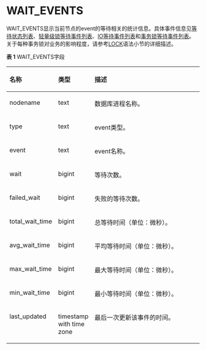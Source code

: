 # WAIT\_EVENTS<a name="ZH-CN_TOPIC_0289900696"></a>

WAIT\_EVENTS显示当前节点的event的等待相关的统计信息。具体事件信息见[等待状态列表](PG_THREAD_WAIT_STATUS.md#zh-cn_topic_0283136724_zh-cn_topic_0237122466_zh-cn_topic_0059777957_t794f802302c24514a5db22d51eabacc4)、[轻量级锁等待事件列表](PG_THREAD_WAIT_STATUS.md#zh-cn_topic_0283136724_zh-cn_topic_0237122466_table38811324183420)、[IO等待事件列表](PG_THREAD_WAIT_STATUS.md#zh-cn_topic_0283136724_zh-cn_topic_0237122466_table124603113369)和[事务锁等待事件列表](PG_THREAD_WAIT_STATUS.md#zh-cn_topic_0283136724_zh-cn_topic_0237122466_table11826123533718)。关于每种事务锁对业务的影响程度，请参考[LOCK](lock.md)语法小节的详细描述。

**表 1**  WAIT\_EVENTS字段

<a name="zh-cn_topic_0283137083_zh-cn_topic_0237122729_table176431267125"></a>

<table><thead align="left"><tr id="zh-cn_topic_0283137083_zh-cn_topic_0237122729_row677920671219"><th class="cellrowborder" valign="top" width="21.33213321332133%" id="mcps1.2.4.1.1"><p id="zh-cn_topic_0283137083_zh-cn_topic_0237122729_p977936151220"><a name="zh-cn_topic_0283137083_zh-cn_topic_0237122729_p977936151220"></a><a name="zh-cn_topic_0283137083_zh-cn_topic_0237122729_p977936151220"></a><strong id="zh-cn_topic_0283137083_zh-cn_topic_0237122729_b877916681218"><a name="zh-cn_topic_0283137083_zh-cn_topic_0237122729_b877916681218"></a><a name="zh-cn_topic_0283137083_zh-cn_topic_0237122729_b877916681218"></a>名称</strong></p>
</th>
<th class="cellrowborder" valign="top" width="16.761676167616763%" id="mcps1.2.4.1.2"><p id="zh-cn_topic_0283137083_zh-cn_topic_0237122729_p577976191213"><a name="zh-cn_topic_0283137083_zh-cn_topic_0237122729_p577976191213"></a><a name="zh-cn_topic_0283137083_zh-cn_topic_0237122729_p577976191213"></a><strong id="zh-cn_topic_0283137083_zh-cn_topic_0237122729_b3779186161212"><a name="zh-cn_topic_0283137083_zh-cn_topic_0237122729_b3779186161212"></a><a name="zh-cn_topic_0283137083_zh-cn_topic_0237122729_b3779186161212"></a>类型</strong></p>
</th>
<th class="cellrowborder" valign="top" width="61.90619061906191%" id="mcps1.2.4.1.3"><p id="zh-cn_topic_0283137083_zh-cn_topic_0237122729_p0779469126"><a name="zh-cn_topic_0283137083_zh-cn_topic_0237122729_p0779469126"></a><a name="zh-cn_topic_0283137083_zh-cn_topic_0237122729_p0779469126"></a><strong id="zh-cn_topic_0283137083_zh-cn_topic_0237122729_b13780564122"><a name="zh-cn_topic_0283137083_zh-cn_topic_0237122729_b13780564122"></a><a name="zh-cn_topic_0283137083_zh-cn_topic_0237122729_b13780564122"></a>描述</strong></p>
</th>
</tr>
</thead>
<tbody><tr id="zh-cn_topic_0283137083_zh-cn_topic_0237122729_row57801366129"><td class="cellrowborder" valign="top" width="21.33213321332133%" headers="mcps1.2.4.1.1 "><p id="zh-cn_topic_0283137083_zh-cn_topic_0237122729_p978019614124"><a name="zh-cn_topic_0283137083_zh-cn_topic_0237122729_p978019614124"></a><a name="zh-cn_topic_0283137083_zh-cn_topic_0237122729_p978019614124"></a>nodename</p>
</td>
<td class="cellrowborder" valign="top" width="16.761676167616763%" headers="mcps1.2.4.1.2 "><p id="zh-cn_topic_0283137083_zh-cn_topic_0237122729_p137800610126"><a name="zh-cn_topic_0283137083_zh-cn_topic_0237122729_p137800610126"></a><a name="zh-cn_topic_0283137083_zh-cn_topic_0237122729_p137800610126"></a>text</p>
</td>
<td class="cellrowborder" valign="top" width="61.90619061906191%" headers="mcps1.2.4.1.3 "><p id="zh-cn_topic_0283137083_zh-cn_topic_0237122729_p10780164120"><a name="zh-cn_topic_0283137083_zh-cn_topic_0237122729_p10780164120"></a><a name="zh-cn_topic_0283137083_zh-cn_topic_0237122729_p10780164120"></a>数据库进程名称。</p>
</td>
</tr>
<tr id="zh-cn_topic_0283137083_zh-cn_topic_0237122729_row1178076191214"><td class="cellrowborder" valign="top" width="21.33213321332133%" headers="mcps1.2.4.1.1 "><p id="zh-cn_topic_0283137083_zh-cn_topic_0237122729_p1778086121217"><a name="zh-cn_topic_0283137083_zh-cn_topic_0237122729_p1778086121217"></a><a name="zh-cn_topic_0283137083_zh-cn_topic_0237122729_p1778086121217"></a>type</p>
</td>
<td class="cellrowborder" valign="top" width="16.761676167616763%" headers="mcps1.2.4.1.2 "><p id="zh-cn_topic_0283137083_zh-cn_topic_0237122729_p87801065129"><a name="zh-cn_topic_0283137083_zh-cn_topic_0237122729_p87801065129"></a><a name="zh-cn_topic_0283137083_zh-cn_topic_0237122729_p87801065129"></a>text</p>
</td>
<td class="cellrowborder" valign="top" width="61.90619061906191%" headers="mcps1.2.4.1.3 "><p id="zh-cn_topic_0283137083_zh-cn_topic_0237122729_p1678119611212"><a name="zh-cn_topic_0283137083_zh-cn_topic_0237122729_p1678119611212"></a><a name="zh-cn_topic_0283137083_zh-cn_topic_0237122729_p1678119611212"></a>event类型。</p>
</td>
</tr>
<tr id="zh-cn_topic_0283137083_zh-cn_topic_0237122729_row97818619128"><td class="cellrowborder" valign="top" width="21.33213321332133%" headers="mcps1.2.4.1.1 "><p id="zh-cn_topic_0283137083_zh-cn_topic_0237122729_p14781669126"><a name="zh-cn_topic_0283137083_zh-cn_topic_0237122729_p14781669126"></a><a name="zh-cn_topic_0283137083_zh-cn_topic_0237122729_p14781669126"></a>event</p>
</td>
<td class="cellrowborder" valign="top" width="16.761676167616763%" headers="mcps1.2.4.1.2 "><p id="zh-cn_topic_0283137083_zh-cn_topic_0237122729_p378136141217"><a name="zh-cn_topic_0283137083_zh-cn_topic_0237122729_p378136141217"></a><a name="zh-cn_topic_0283137083_zh-cn_topic_0237122729_p378136141217"></a>text</p>
</td>
<td class="cellrowborder" valign="top" width="61.90619061906191%" headers="mcps1.2.4.1.3 "><p id="zh-cn_topic_0283137083_zh-cn_topic_0237122729_p17817619121"><a name="zh-cn_topic_0283137083_zh-cn_topic_0237122729_p17817619121"></a><a name="zh-cn_topic_0283137083_zh-cn_topic_0237122729_p17817619121"></a>event名称。</p>
</td>
</tr>
<tr id="zh-cn_topic_0283137083_zh-cn_topic_0237122729_row378116151216"><td class="cellrowborder" valign="top" width="21.33213321332133%" headers="mcps1.2.4.1.1 "><p id="zh-cn_topic_0283137083_zh-cn_topic_0237122729_p167816613127"><a name="zh-cn_topic_0283137083_zh-cn_topic_0237122729_p167816613127"></a><a name="zh-cn_topic_0283137083_zh-cn_topic_0237122729_p167816613127"></a>wait</p>
</td>
<td class="cellrowborder" valign="top" width="16.761676167616763%" headers="mcps1.2.4.1.2 "><p id="zh-cn_topic_0283137083_zh-cn_topic_0237122729_p14781116111215"><a name="zh-cn_topic_0283137083_zh-cn_topic_0237122729_p14781116111215"></a><a name="zh-cn_topic_0283137083_zh-cn_topic_0237122729_p14781116111215"></a>bigint</p>
</td>
<td class="cellrowborder" valign="top" width="61.90619061906191%" headers="mcps1.2.4.1.3 "><p id="zh-cn_topic_0283137083_zh-cn_topic_0237122729_p157812631217"><a name="zh-cn_topic_0283137083_zh-cn_topic_0237122729_p157812631217"></a><a name="zh-cn_topic_0283137083_zh-cn_topic_0237122729_p157812631217"></a>等待次数。</p>
</td>
</tr>
<tr id="zh-cn_topic_0283137083_zh-cn_topic_0237122729_row9782146121215"><td class="cellrowborder" valign="top" width="21.33213321332133%" headers="mcps1.2.4.1.1 "><p id="zh-cn_topic_0283137083_zh-cn_topic_0237122729_p197823616129"><a name="zh-cn_topic_0283137083_zh-cn_topic_0237122729_p197823616129"></a><a name="zh-cn_topic_0283137083_zh-cn_topic_0237122729_p197823616129"></a>failed_wait</p>
</td>
<td class="cellrowborder" valign="top" width="16.761676167616763%" headers="mcps1.2.4.1.2 "><p id="zh-cn_topic_0283137083_zh-cn_topic_0237122729_p177823611126"><a name="zh-cn_topic_0283137083_zh-cn_topic_0237122729_p177823611126"></a><a name="zh-cn_topic_0283137083_zh-cn_topic_0237122729_p177823611126"></a>bigint</p>
</td>
<td class="cellrowborder" valign="top" width="61.90619061906191%" headers="mcps1.2.4.1.3 "><p id="zh-cn_topic_0283137083_zh-cn_topic_0237122729_p127829612122"><a name="zh-cn_topic_0283137083_zh-cn_topic_0237122729_p127829612122"></a><a name="zh-cn_topic_0283137083_zh-cn_topic_0237122729_p127829612122"></a>失败的等待次数。</p>
</td>
</tr>
<tr id="zh-cn_topic_0283137083_zh-cn_topic_0237122729_row07828631216"><td class="cellrowborder" valign="top" width="21.33213321332133%" headers="mcps1.2.4.1.1 "><p id="zh-cn_topic_0283137083_zh-cn_topic_0237122729_p1278218620122"><a name="zh-cn_topic_0283137083_zh-cn_topic_0237122729_p1278218620122"></a><a name="zh-cn_topic_0283137083_zh-cn_topic_0237122729_p1278218620122"></a>total_wait_time</p>
</td>
<td class="cellrowborder" valign="top" width="16.761676167616763%" headers="mcps1.2.4.1.2 "><p id="zh-cn_topic_0283137083_zh-cn_topic_0237122729_p278210619121"><a name="zh-cn_topic_0283137083_zh-cn_topic_0237122729_p278210619121"></a><a name="zh-cn_topic_0283137083_zh-cn_topic_0237122729_p278210619121"></a>bigint</p>
</td>
<td class="cellrowborder" valign="top" width="61.90619061906191%" headers="mcps1.2.4.1.3 "><p id="zh-cn_topic_0283137083_zh-cn_topic_0237122729_p178213631215"><a name="zh-cn_topic_0283137083_zh-cn_topic_0237122729_p178213631215"></a><a name="zh-cn_topic_0283137083_zh-cn_topic_0237122729_p178213631215"></a>总等待时间（单位：微秒）。</p>
</td>
</tr>
<tr id="zh-cn_topic_0283137083_zh-cn_topic_0237122729_row078246181218"><td class="cellrowborder" valign="top" width="21.33213321332133%" headers="mcps1.2.4.1.1 "><p id="zh-cn_topic_0283137083_zh-cn_topic_0237122729_p20783869129"><a name="zh-cn_topic_0283137083_zh-cn_topic_0237122729_p20783869129"></a><a name="zh-cn_topic_0283137083_zh-cn_topic_0237122729_p20783869129"></a>avg_wait_time</p>
</td>
<td class="cellrowborder" valign="top" width="16.761676167616763%" headers="mcps1.2.4.1.2 "><p id="zh-cn_topic_0283137083_zh-cn_topic_0237122729_p77839620123"><a name="zh-cn_topic_0283137083_zh-cn_topic_0237122729_p77839620123"></a><a name="zh-cn_topic_0283137083_zh-cn_topic_0237122729_p77839620123"></a>bigint</p>
</td>
<td class="cellrowborder" valign="top" width="61.90619061906191%" headers="mcps1.2.4.1.3 "><p id="zh-cn_topic_0283137083_zh-cn_topic_0237122729_p17783116191220"><a name="zh-cn_topic_0283137083_zh-cn_topic_0237122729_p17783116191220"></a><a name="zh-cn_topic_0283137083_zh-cn_topic_0237122729_p17783116191220"></a>平均等待时间（单位：微秒）。</p>
</td>
</tr>
<tr id="zh-cn_topic_0283137083_zh-cn_topic_0237122729_row678376181215"><td class="cellrowborder" valign="top" width="21.33213321332133%" headers="mcps1.2.4.1.1 "><p id="zh-cn_topic_0283137083_zh-cn_topic_0237122729_p878376201217"><a name="zh-cn_topic_0283137083_zh-cn_topic_0237122729_p878376201217"></a><a name="zh-cn_topic_0283137083_zh-cn_topic_0237122729_p878376201217"></a>max_wait_time</p>
</td>
<td class="cellrowborder" valign="top" width="16.761676167616763%" headers="mcps1.2.4.1.2 "><p id="zh-cn_topic_0283137083_zh-cn_topic_0237122729_p47833651220"><a name="zh-cn_topic_0283137083_zh-cn_topic_0237122729_p47833651220"></a><a name="zh-cn_topic_0283137083_zh-cn_topic_0237122729_p47833651220"></a>bigint</p>
</td>
<td class="cellrowborder" valign="top" width="61.90619061906191%" headers="mcps1.2.4.1.3 "><p id="zh-cn_topic_0283137083_zh-cn_topic_0237122729_p11784563129"><a name="zh-cn_topic_0283137083_zh-cn_topic_0237122729_p11784563129"></a><a name="zh-cn_topic_0283137083_zh-cn_topic_0237122729_p11784563129"></a>最大等待时间（单位：微秒）。</p>
</td>
</tr>
<tr id="zh-cn_topic_0283137083_zh-cn_topic_0237122729_row197845681219"><td class="cellrowborder" valign="top" width="21.33213321332133%" headers="mcps1.2.4.1.1 "><p id="zh-cn_topic_0283137083_zh-cn_topic_0237122729_p1784196161218"><a name="zh-cn_topic_0283137083_zh-cn_topic_0237122729_p1784196161218"></a><a name="zh-cn_topic_0283137083_zh-cn_topic_0237122729_p1784196161218"></a>min_wait_time</p>
</td>
<td class="cellrowborder" valign="top" width="16.761676167616763%" headers="mcps1.2.4.1.2 "><p id="zh-cn_topic_0283137083_zh-cn_topic_0237122729_p18784067125"><a name="zh-cn_topic_0283137083_zh-cn_topic_0237122729_p18784067125"></a><a name="zh-cn_topic_0283137083_zh-cn_topic_0237122729_p18784067125"></a>bigint</p>
</td>
<td class="cellrowborder" valign="top" width="61.90619061906191%" headers="mcps1.2.4.1.3 "><p id="zh-cn_topic_0283137083_zh-cn_topic_0237122729_p478418671215"><a name="zh-cn_topic_0283137083_zh-cn_topic_0237122729_p478418671215"></a><a name="zh-cn_topic_0283137083_zh-cn_topic_0237122729_p478418671215"></a>最小等待时间（单位：微秒）。</p>
</td>
</tr>
<tr id="row1515654111218"><td class="cellrowborder" valign="top" width="21.33213321332133%" headers="mcps1.2.4.1.1 "><p id="p252505414573"><a name="p252505414573"></a><a name="p252505414573"></a>last_updated</p>
</td>
<td class="cellrowborder" valign="top" width="16.761676167616763%" headers="mcps1.2.4.1.2 "><p id="p165252540572"><a name="p165252540572"></a><a name="p165252540572"></a>timestamp with time zone</p>
</td>
<td class="cellrowborder" valign="top" width="61.90619061906191%" headers="mcps1.2.4.1.3 "><p id="p195259548572"><a name="p195259548572"></a><a name="p195259548572"></a>最后一次更新该事件的时间。</p>
</td>
</tr>
</tbody>
</table>

